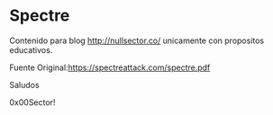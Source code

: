 # Spectre
Contenido para blog http://nullsector.co/ unicamente con propositos educativos.

Fuente Original:https://spectreattack.com/spectre.pdf

Saludos 

0x00Sector!

